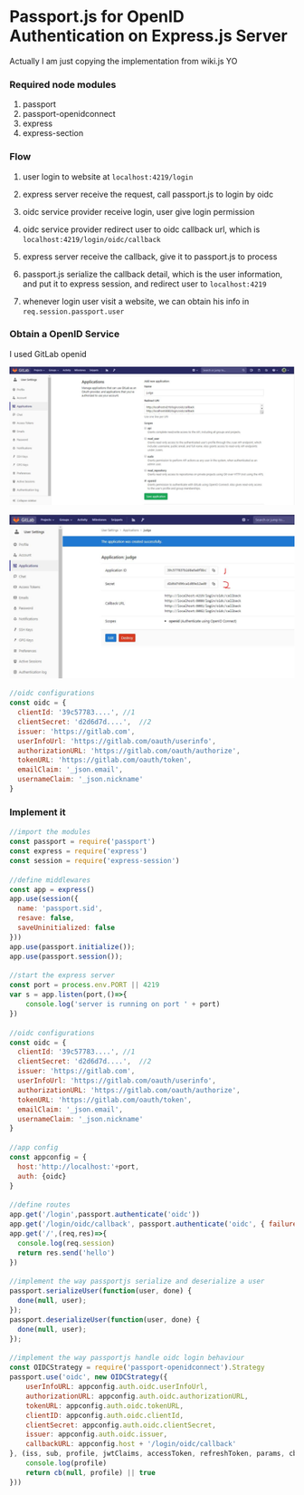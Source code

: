 # Passport.js for OpenID Authentication on Express.js Server

Actually I am just copying the implementation from wiki.js YO

### Required node modules

1. passport
2. passport-openidconnect
3. express
4. express-section

### Flow

1. user login to website at `localhost:4219/login`

2. express server receive the request, call passport.js to login by oidc
3. oidc service provider receive login, user give login permission
4. oidc service provider redirect user to oidc callback url, which is `localhost:4219/login/oidc/callback`
5. express server receive the callback, give it to passport.js to process
6. passport.js serialize the callback detail, which is the user information, and put it to express session, and redirect user to `localhost:4219`
7. whenever login user visit a website, we can obtain his info in `req.session.passport.user`

### Obtain a OpenID Service

I used GitLab openid

![img](./img/openid1.jpg)

![img](./img/openid2.jpg)

```js
//oidc configurations
const oidc = {
  clientId: '39c57783....', //1
  clientSecret: 'd2d6d7d....',  //2
  issuer: 'https://gitlab.com',
  userInfoUrl: 'https://gitlab.com/oauth/userinfo',
  authorizationURL: 'https://gitlab.com/oauth/authorize',
  tokenURL: 'https://gitlab.com/oauth/token',
  emailClaim: '_json.email',
  usernameClaim: '_json.nickname'
}
```



### Implement it

```js
//import the modules
const passport = require('passport')
const express = require('express')
const session = require('express-session')

//define middlewares
const app = express()
app.use(session({
  name: 'passport.sid',
  resave: false,
  saveUninitialized: false
}))
app.use(passport.initialize());
app.use(passport.session());

//start the express server
const port = process.env.PORT || 4219
var s = app.listen(port,()=>{
	console.log('server is running on port ' + port)
})

//oidc configurations
const oidc = {
  clientId: '39c57783....', //1
  clientSecret: 'd2d6d7d....',  //2
  issuer: 'https://gitlab.com',
  userInfoUrl: 'https://gitlab.com/oauth/userinfo',
  authorizationURL: 'https://gitlab.com/oauth/authorize',
  tokenURL: 'https://gitlab.com/oauth/token',
  emailClaim: '_json.email',
  usernameClaim: '_json.nickname'
}

//app config
const appconfig = {
  host:'http://localhost:'+port,
  auth: {oidc}
}

//define routes
app.get('/login',passport.authenticate('oidc'))
app.get('/login/oidc/callback', passport.authenticate('oidc', { failureRedirect: '/', successRedirect: '/' }))
app.get('/',(req,res)=>{
  console.log(req.session)
  return res.send('hello')
})

//implement the way passportjs serialize and deserialize a user
passport.serializeUser(function(user, done) {
  done(null, user);
});
passport.deserializeUser(function(user, done) {
  done(null, user);
});

//implement the way passportjs handle oidc login behaviour
const OIDCStrategy = require('passport-openidconnect').Strategy
passport.use('oidc', new OIDCStrategy({
    userInfoURL: appconfig.auth.oidc.userInfoUrl,
    authorizationURL: appconfig.auth.oidc.authorizationURL,
    tokenURL: appconfig.auth.oidc.tokenURL,
    clientID: appconfig.auth.oidc.clientId,
    clientSecret: appconfig.auth.oidc.clientSecret,
    issuer: appconfig.auth.oidc.issuer,
    callbackURL: appconfig.host + '/login/oidc/callback'
}, (iss, sub, profile, jwtClaims, accessToken, refreshToken, params, cb) => {
    console.log(profile)
    return cb(null, profile) || true
}))
```


